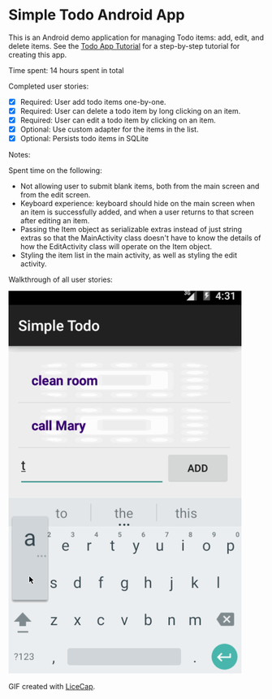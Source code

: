# Simple Todo Android App

This is an Android demo application for managing Todo items: add, edit, and delete items. See the [Todo App Tutorial](http://courses.codepath.com/snippets/intro_to_android/prework) for a step-by-step tutorial for creating this app.

Time spent: 14 hours spent in total

Completed user stories:

 * [x] Required: User add todo items one-by-one.
 * [x] Required: User can delete a todo item by long clicking on an item.
 * [x] Required: User can edit a todo item by clicking on an item.
 * [x] Optional: Use custom adapter for the items in the list.
 * [x] Optional: Persists todo items in SQLite

Notes:

Spent time on the following:

* Not allowing user to submit blank items, both from the main screen and from the edit screen.
* Keyboard experience: keyboard should hide on the main screen when an item is successfully added, and when a user returns to that screen after editing an item.
* Passing the Item object as serializable extras instead of just string extras so that the MainActivity class doesn't have to know the details of how the EditActivity class will operate on the Item object.
* Styling the item list in the main activity, as well as styling the edit activity.

Walkthrough of all user stories:

![Video Walkthrough](codepath_todo_app_gif.gif)

GIF created with [LiceCap](http://www.cockos.com/licecap/).